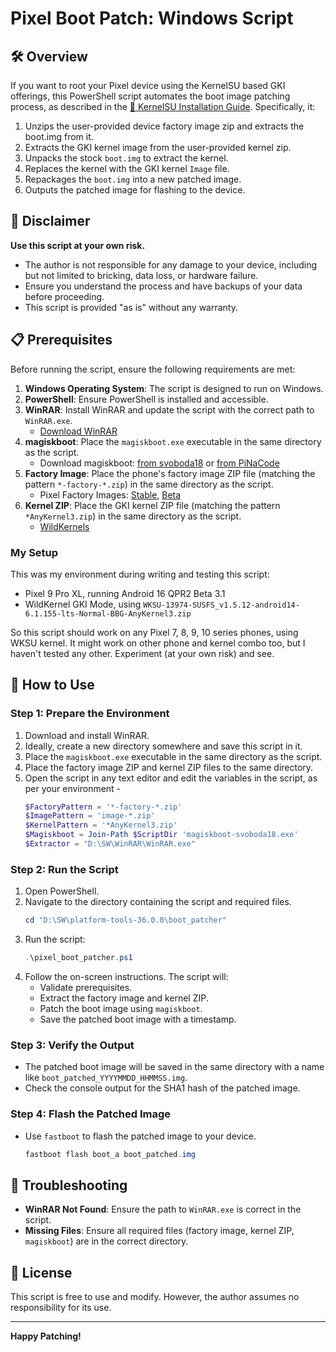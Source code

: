 # Pixel Boot Patch: Windows Script

## 🛠️ Overview
If you want to root your Pixel device using the KernelSU based GKI offerings, this PowerShell script automates the boot image patching process, as described in the [📖 KernelSU Installation Guide](https://kernelsu.org/guide/installation.html#using-magiskboot-on-PC). Specifically, it:

1. Unzips the user-provided device factory image zip and extracts the boot.img from it. 
2. Extracts the GKI kernel image from the user-provided kernel zip. 
3. Unpacks the stock `boot.img` to extract the kernel.
2. Replaces the kernel with the GKI kernel `Image` file.
3. Repackages the `boot.img` into a new patched image.
4. Outputs the patched image for flashing to the device.

## 🚨 Disclaimer
**Use this script at your own risk.**

- The author is not responsible for any damage to your device, including but not limited to bricking, data loss, or hardware failure.
- Ensure you understand the process and have backups of your data before proceeding.
- This script is provided "as is" without any warranty.

## 📋 Prerequisites
Before running the script, ensure the following requirements are met:

1. **Windows Operating System**: The script is designed to run on Windows.
2. **PowerShell**: Ensure PowerShell is installed and accessible.
3. **WinRAR**: Install WinRAR and update the script with the correct path to `WinRAR.exe`.
   - [Download WinRAR](https://www.win-rar.com/download.html)
4. **magiskboot**: Place the `magiskboot.exe` executable in the same directory as the script.
   - Download magiskboot: [from svoboda18](https://github.com/svoboda18/magiskboot/releases/latest) or [from PiNaCode](https://github.com/PinNaCode/magiskboot_build/releases/latest)
5. **Factory Image**: Place the phone's factory image ZIP file (matching the pattern `*-factory-*.zip`) in the same directory as the script.
    - Pixel Factory Images: [Stable](https://developers.google.com/android/images), [Beta](https://developer.android.com/about/versions/16/qpr2/download)
6. **Kernel ZIP**: Place the GKI kernel ZIP file (matching the pattern `*AnyKernel3.zip`) in the same directory as the script.
    - [WildKernels](https://github.com/WildKernels/GKI_KernelSU_SUSFS/releases)

### My Setup
This was my environment during writing and testing this script: 
* Pixel 9 Pro XL, running Android 16 QPR2 Beta 3.1
* WildKernel GKI Mode, using `WKSU-13974-SUSFS_v1.5.12-android14-6.1.155-lts-Normal-BBG-AnyKernel3.zip`

So this script should work on any Pixel 7, 8, 9, 10 series phones, using WKSU kernel. It might work on other phone and kernel combo too, but I haven't tested any other. Experiment (at your own risk) and see. 

## 🚀 How to Use

### Step 1: Prepare the Environment
1. Download and install WinRAR.
2. Ideally, create a new directory somewhere and save this script in it. 
3. Place the `magiskboot.exe` executable in the same directory as the script.
4. Place the factory image ZIP and kernel ZIP files to the same directory.
5. Open the script in any text editor and edit the variables in the script, as per your environment - 
    ```powershell
    $FactoryPattern = '*-factory-*.zip'
    $ImagePattern = 'image-*.zip'
    $KernelPattern = '*AnyKernel3.zip'
    $Magiskboot = Join-Path $ScriptDir 'magiskboot-svoboda18.exe'
    $Extractor = "D:\SW\WinRAR\WinRAR.exe"
    ```

### Step 2: Run the Script
1. Open PowerShell.
2. Navigate to the directory containing the script and required files.
   ```powershell
   cd "D:\SW\platform-tools-36.0.0\boot_patcher"
   ```
3. Run the script:
   ```powershell
   .\pixel_boot_patcher.ps1
   ```
4. Follow the on-screen instructions. The script will:
   - Validate prerequisites.
   - Extract the factory image and kernel ZIP.
   - Patch the boot image using `magiskboot`.
   - Save the patched boot image with a timestamp.

### Step 3: Verify the Output
- The patched boot image will be saved in the same directory with a name like `boot_patched_YYYYMMDD_HHMMSS.img`.
- Check the console output for the SHA1 hash of the patched image.

### Step 4: Flash the Patched Image
- Use `fastboot` to flash the patched image to your device.
    ```powershell
    fastboot flash boot_a boot_patched.img
    ```

## 🐞 Troubleshooting
- **WinRAR Not Found**: Ensure the path to `WinRAR.exe` is correct in the script.
- **Missing Files**: Ensure all required files (factory image, kernel ZIP, `magiskboot`) are in the correct directory.

## 📜 License
This script is free to use and modify. However, the author assumes no responsibility for its use.

---

**Happy Patching!**